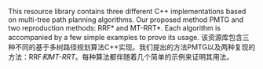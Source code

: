 This resource library contains three different C++ implementations based on multi-tree path planning algorithms. Our proposed method PMTG and two reproduction methods: RRF* and MT-RRT*. Each algorithm is accompanied by a few simple examples to prove its usage.
该资源库包含三种不同的基于多树路径规划算法C++实现。我们提出的方法PMTG以及两种复现的方法：RRF*和MT-RRT*。每种算法都伴随着几个简单的示例来证明其用法。
